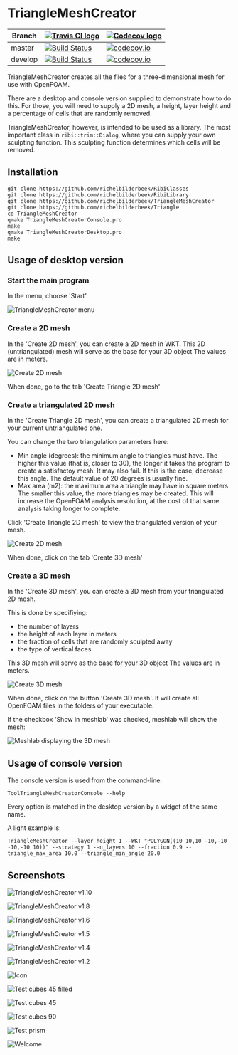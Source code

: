 # TriangleMeshCreator

Branch|[![Travis CI logo](TravisCI.png)](https://travis-ci.org)|[![Codecov logo](Codecov.png)](https://www.codecov.io)
---|---|---
master|[![Build Status](https://travis-ci.org/richelbilderbeek/TriangleMeshCreator.svg?branch=master)](https://travis-ci.org/richelbilderbeek/TriangleMeshCreator)|[![codecov.io](https://codecov.io/github/richelbilderbeek/TriangleMeshCreator/coverage.svg?branch=master)](https://codecov.io/github/richelbilderbeek/TriangleMeshCreator/branch/master)
develop|[![Build Status](https://travis-ci.org/richelbilderbeek/TriangleMeshCreator.svg?branch=develop)](https://travis-ci.org/richelbilderbeek/TriangleMeshCreator)|[![codecov.io](https://codecov.io/github/richelbilderbeek/TriangleMeshCreator/coverage.svg?branch=develop)](https://codecov.io/github/richelbilderbeek/TriangleMeshCreator/branch/develop)

TriangleMeshCreator creates all the files for a three-dimensional mesh for use with OpenFOAM.

There are a desktop and console version supplied to demonstrate how to do this.
For those, you will need to supply a 2D mesh, a height, layer height and a percentage
of cells that are randomly removed.

TriangleMeshCreator, however, is intended to be used as a library.
The most important class in `ribi::trim::Dialog`, where you can
supply your own sculpting function. This sculpting function determines which cells will be removed.

## Installation

```
git clone https://github.com/richelbilderbeek/RibiClasses
git clone https://github.com/richelbilderbeek/RibiLibrary
git clone https://github.com/richelbilderbeek/TriangleMeshCreator
git clone https://github.com/richelbilderbeek/Triangle
cd TriangleMeshCreator
qmake TriangleMeshCreatorConsole.pro
make
qmake TriangleMeshCreatorDesktop.pro
make
```

## Usage of desktop version

### Start the main program

In the menu, choose 'Start'.

![TriangleMeshCreator menu](Screenshots/Menu.png)

### Create a 2D mesh

In the 'Create 2D mesh', you can create a 2D mesh in WKT.
This 2D (untriangulated) mesh will serve as the base for your 3D object
The values are in meters.

![Create 2D mesh](Screenshots/Create2Dmesh.png)

When done, go to the tab 'Create Triangle 2D mesh'

### Create a triangulated 2D mesh

In the 'Create Triangle 2D mesh', you can create a triangulated 2D mesh
for your current untriangulated one.

You can change the two triangulation parameters here:

 * Min angle (degrees): the minimum angle to triangles must have. The higher this value (that is, 
   closer to 30), the longer it takes the program to create a satisfactoy mesh. It may also fail. 
   If this is the case, decrease this angle. The default value of 20 degrees is usually fine.
 * Max area (m2): the maximum area a triangle may have in square meters. The smaller this value, the
   more triangles may be created. This will increase the OpenFOAM analysis resolution, 
   at the cost of that same analysis taking longer to complete. 

Click 'Create Triangle 2D mesh' to view the triangulated version of your mesh.

![Create 2D mesh](Screenshots/CreateTriangle2Dmesh.png)

When done, click on the tab 'Create 3D mesh'

### Create a 3D mesh

In the 'Create 3D mesh', you can create a 3D mesh from your triangulated 2D mesh.

This is done by specifiying:

 * the number of layers
 * the height of each layer in meters
 * the fraction of cells that are randomly sculpted away
 * the type of vertical faces

This 3D mesh will serve as the base for your 3D object
The values are in meters.

![Create 3D mesh](Screenshots/Create3Dmesh.png)

When done, click on the button 'Create 3D mesh'. It will create all OpenFOAM files in the folders of your executable.

If the checkbox 'Show in meshlab' was checked, meshlab will show the mesh:

![Meshlab displaying the 3D mesh](Screenshots/Meshlab.png)

## Usage of console version

The console version is used from the command-line:

```
ToolTriangleMeshCreatorConsole --help
```

Every option is matched in the desktop version by a widget of the same name.

A light example is:

```
TriangleMeshCreator --layer_height 1 --WKT "POLYGON((10 10,10 -10,-10 -10,-10 10))" --strategy 1 --n_layers 10 --fraction 0.9 --triangle_max_area 10.0 --triangle_min_angle 20.0
```

## Screenshots

![TriangleMeshCreator v1.10](Screenshots/ToolTriangleMeshCreator_1_10.png)

![TriangleMeshCreator v1.8](Screenshots/ToolTriangleMeshCreator_1_8.png)   

![TriangleMeshCreator v1.6](Screenshots/ToolTriangleMeshCreator_1_6.png)  

![TriangleMeshCreator v1.5](Screenshots/ToolTriangleMeshCreator_1_5.png) 

![TriangleMeshCreator v1.4](Screenshots/ToolTriangleMeshCreator_1_4.png)   

![TriangleMeshCreator v1.2](Screenshots/ToolTriangleMeshCreator_1_2.png)   

![Icon](ToolTriangleMeshCreatorIcon.png)

![Test cubes 45 filled](ToolTriangleMeshCreatorTestCubes45Filled.png)

![Test cubes 45](ToolTriangleMeshCreatorTestCubes45.png)

![Test cubes 90](ToolTriangleMeshCreatorTestCubes90.png)

![Test prism](ToolTriangleMeshCreatorTestPrism.png)

![Welcome](ToolTriangleMeshCreatorWelcome.png)

